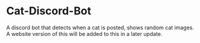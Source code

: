 # Cat-Discord-Bot

A discord bot that detects when a cat is posted, shows random cat images. A website version of this will be added to this in a later update.

